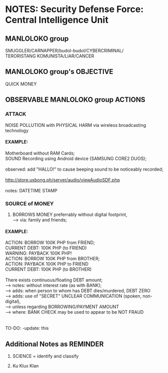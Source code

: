 # NOTES: Security Defense Force: Central Intelligence Unit

## MANLOLOKO group

SMUGGLER/CARNAPPER/budol-budol/CYBERCRIMINAL/<br/>
TERORISTANG KOMUNISTA/LIAR/CANCER

## MANLOLOKO group's OBJECTIVE

QUICK MONEY

## OBSERVABLE MANLOLOKO group ACTIONS

### ATTACK

NOISE POLLUTION with PHYSICAL HARM via wireless broadcasting technology<br/>

#### EXAMPLE:

Motherboard without RAM Cards;<br/>
SOUND Recording using Android device (SAMSUNG CORE2 DUOS);<br/>
<br/>
observed: add "HALLO!" to cause beeping sound to be noticeably recorded;<br/>
<br/>
http://store.usbong.ph/server/audio/viewAudioSDF.php<br/>
<br/>
notes: DATETIME STAMP

### SOURCE of MONEY

1) BORROWS MONEY preferrably without digital footprint,<br/>
--> via: family and friends;

#### EXAMPLE: 

ACTION: BORROW 100K PHP from FRIEND;<br/>
CURRENT DEBT: 100K PHP (to FRIEND)<br/>
WARNING: PAYBACK 100K PHP!<br/>
ACTION: BORROW 100K PHP from BROTHER;<br/>
ACTION: PAYBACK 100K PHP to FRIEND<br/>
CURRENT DEBT: 100K PHP (to BROTHER)<br/>
<br/>
There exists continuous/floating DEBT amount;<br/>
--> notes: without interest rate (as with BANK);<br/>
--> adds: when person to whom has DEBT dies/murdered, DEBT ZERO<br/>
--> adds: use of "SECRET" UNCLEAR COMMUNICATION (spoken, non-digital),<br/>
--> unless regarding BORROWING/PAYMENT AMOUNT<br/>
--> where: BANK CHECK may be used to appear to be NOT FRAUD<br/>
<br/>
<br/>
TO-DO: -update: this

## Additional Notes as REMINDER

1) SCIENCE = identify and classify

2) Ku Klux Klan
